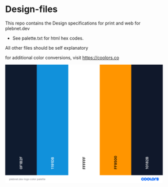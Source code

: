 # Design-files

This repo contains the Design specifications for print and web
for plebnet.dev

- See palette.txt for html hex codes.

All other files should be self explanatory

for additional color conversions, visit https://coolors.co

![color palette](https://github.com/plebnet-dev/design-files/blob/main/images/plebnet.dev-logo-color-palette.png)
